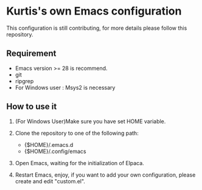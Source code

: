 # Kurtis's own Emacs configuration

This configuration is still contributing, for more details please follow this repository.

## Requirement

- Emacs version >= 28 is recommend.
- git
- ripgrep
- For Windows user : Msys2 is necessary

## How to use it

1. (For Windows User)Make sure you have set HOME variable.
2. Clone the repository to one of the following path: 
   - {$HOME}/.emacs.d
   - {$HOME}/.config/emacs

3. Open Emacs, waiting for the initialization of Elpaca.

4. Restart Emacs, enjoy, if you want to add your own configuration, please create and edit "custom.el".